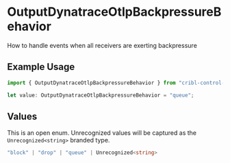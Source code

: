 # OutputDynatraceOtlpBackpressureBehavior

How to handle events when all receivers are exerting backpressure

## Example Usage

```typescript
import { OutputDynatraceOtlpBackpressureBehavior } from "cribl-control-plane/models";

let value: OutputDynatraceOtlpBackpressureBehavior = "queue";
```

## Values

This is an open enum. Unrecognized values will be captured as the `Unrecognized<string>` branded type.

```typescript
"block" | "drop" | "queue" | Unrecognized<string>
```